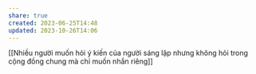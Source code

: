 ```yaml
---
share: true
created: 2023-06-25T14:48
updated: 2023-10-26T14:06
---
```

[[Nhiều người muốn hỏi ý kiến của người sáng lập nhưng không hỏi trong cộng đồng chung mà chỉ muốn nhắn riêng]]